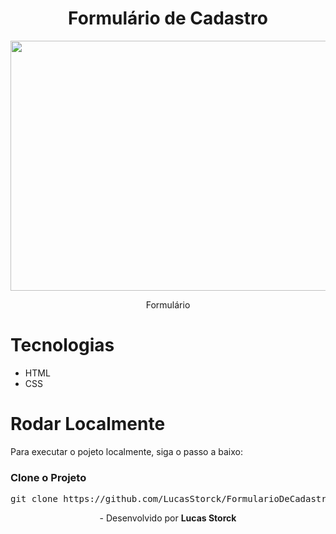 <div align="center">
  <h1>Formulário de Cadastro</h1>
  <img src="https://github.com/user-attachments/assets/d82210a1-9775-41a9-a29f-8ba9609a6e93" height="400px" width="800px">
  <p>Formulário</p>
  
</div>
<h1>Tecnologias</h1>
<ul>
  <li>HTML</li>
  <li>CSS</li>
</ul>
<h1>Rodar Localmente</h1>
<p>Para executar o pojeto localmente, siga o passo a baixo:</p>
<h3>Clone o Projeto</h3>
<pre>git clone https://github.com/LucasStorck/FormularioDeCadastro.git</pre>

<p align="center"> - Desenvolvido por <b>Lucas Storck</b></p>
